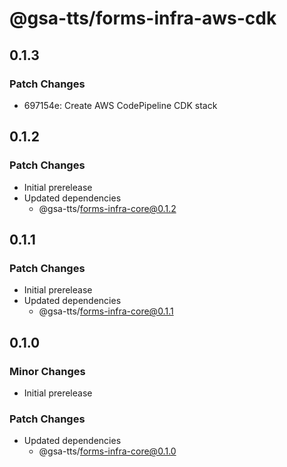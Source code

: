 # @gsa-tts/forms-infra-aws-cdk

## 0.1.3

### Patch Changes

- 697154e: Create AWS CodePipeline CDK stack

## 0.1.2

### Patch Changes

- Initial prerelease
- Updated dependencies
  - @gsa-tts/forms-infra-core@0.1.2

## 0.1.1

### Patch Changes

- Initial prerelease
- Updated dependencies
  - @gsa-tts/forms-infra-core@0.1.1

## 0.1.0

### Minor Changes

- Initial prerelease

### Patch Changes

- Updated dependencies
  - @gsa-tts/forms-infra-core@0.1.0
